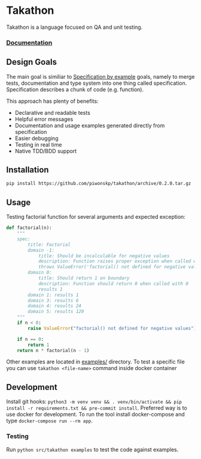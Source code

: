 # Takathon
Takathon is a language focused on QA and unit testing.

### [Documentation](https://takathon.readthedocs.io)

## Design Goals
The main goal is similiar to [Specification by example](https://en.wikipedia.org/wiki/Specification_by_example) goals, namely to merge tests, documentation and type system into one thing called specification. Specification describes a chunk of code (e.g. function).

This approach has plenty of benefits:
* Declarative and readable tests
* Helpful error messages
* Documentation and usage examples generated directly from specification
* Easier debugging
* Testing in real time
* Native TDD/BDD support

## Installation
```bash
pip install https://github.com/piwonskp/takathon/archive/0.2.0.tar.gz
```

## Usage
Testing factorial function for several arguments and expected exception:
```python
def factorial(n):
    """
    spec:
        title: Factorial
        domain -1:
            title: Should be incalculable for negative values
            description: Function raises proper exception when called with negative value
            throws ValueError('factorial() not defined for negative values')
        domain 0:
            title: Should return 1 on boundary
            description: Function should return 0 when called with 0
            results 1
        domain 1: results 1
        domain 3: results 6
        domain 4: results 24
        domain 5: results 120
    """
    if n < 0:
        raise ValueError("factorial() not defined for negative values")

    if n == 0:
        return 1
    return n * factorial(n - 1)
```
Other examples are located in [examples/](examples) directory. To test a specific file you can use `takathon <file-name>` command inside docker container

## Development
Install git hooks: `python3 -m venv venv && . venv/bin/activate && pip install -r requirements.txt && pre-commit install`.
Preferred way is to use docker for development. To run the tool install docker-compose and type `docker-compose run --rm app`.

### Testing
Run `python src/takathon examples` to test the code against examples. 
